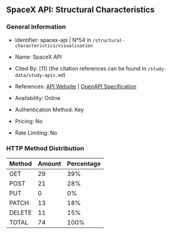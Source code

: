 ## SpaceX API: Structural Characteristics

### General Information

- Identifier: spacex-api | N°54 in `/structural-characteristics/visualisation`

- Name: SpaceX API

- Cited By: [11] (the citation references can be found in `/study-data/study-apis.md`)

- References: [API Website](https://github.com/r-spacex/SpaceX-API) | [OpenAPI Specification](https://github.com/r-spacex/SpaceX-API/blob/master/docs/README.md)

- Availability: Online

- Authentication Method: Key

- Pricing: No

- Rate Limiting: No

### HTTP Method Distribution

| Method | Amount | Percentage |
|--------|--------|------------|
| GET | 29 | 39% |
| POST | 21 | 28% |
| PUT | 0 | 0% |
| PATCH | 13 | 18% |
| DELETE | 11 | 15% |
| TOTAL | 74 | 100% |

